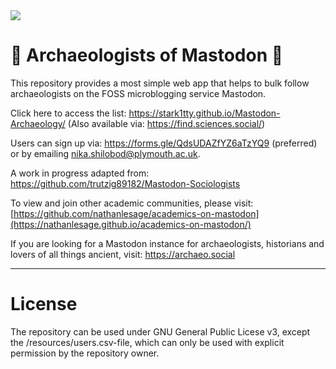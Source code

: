 <img src=https://upload.wikimedia.org/wikipedia/commons/thumb/d/d5/Tassili_-_elephant_%28or_Mastodon_-_notice_the_hunters_around_him%29.jpg/320px-Tassili_-_elephant_%28or_Mastodon_-_notice_the_hunters_around_him%29.jpg>

# 🗿 Archaeologists of Mastodon 🔬

This repository provides a most simple web app that helps to bulk follow archaeologists on the FOSS microblogging service Mastodon. 

Click here to access the list: https://stark1tty.github.io/Mastodon-Archaeology/ (Also available via: https://find.sciences.social/)

Users can sign up via: https://forms.gle/QdsUDAZfYZ6aTzYQ9 (preferred) or by emailing nika.shilobod@plymouth.ac.uk.

A work in progress adapted from: https://github.com/trutzig89182/Mastodon-Sociologists

To view and join other academic communities, please visit: [https://github.com/nathanlesage/academics-on-mastodon](https://nathanlesage.github.io/academics-on-mastodon/)

If you are looking for a Mastodon instance for archaeologists, historians and lovers of all things ancient, visit: https://archaeo.social

---

# License

The repository can be used under GNU General Public Licese v3, except the /resources/users.csv-file, which can only be used with explicit permission by the repository owner.
